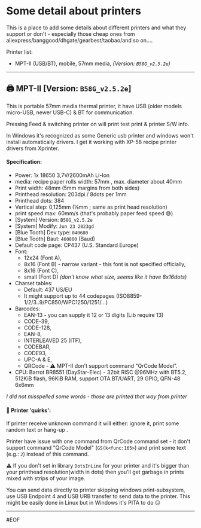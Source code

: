 # Some detail about printers

This is a place to add some details about different printers and what they support or don't - especially those cheap ones from aliexpress/banggood/dhgate/gearbest/taobao/and so on....

Printer list:
- MPT-II (USB/BT), mobile, 57mm media, *(Version: `B58G_v2.5.2e`)*


----
## :printer: MPT-II [Version: `B58G_v2.5.2e`]

This is portable 57mm media thermal printer, it have USB (older models micro-USB, newer USB-C) & BT for communication. 

Pressing Feed & switching printer on will print test print & printer S/W info.

In Windows it's recognized as some Generic usb printer and windows won't install automatically drivers. I get it working with XP-58 recipe printer drivers from Xprinter.

#### **Specification:**
- Power: 1x 18650 3,7V/2600mAh Li-Ion
- media: recipe paper rolls width: 57mm , max. diameter about 40mm
- Print width: 48mm (5mm margins from both sides)
- Printhead resolution: 203dpi / 8dots per 1mm
- Printhead dots: 384
- Vertical step: 0,125mm (&#8539;mm ; same as print head resolution)
- print speed max: 60mm/s (that's probably paper feed speed :sweat_smile:)
- [System] Version: `B58G_v2.5.2e`
- [System] Modify: `Jun 23 2023gd`
- [Blue Tooth] Dev type: `040680`
- [Blue Tooth] Baut: `460800` (Baud)
- Default code page: CP437 (U.S. Standard Europe)
- Font:
  - 12x24 (Font A), 
  - 8x16 (Font B) - narrow variant - this font is not specified officially,
  - 8x16 (Font C), 
  - small (Font D) *(don't know what size, seems like it have 8x16dots)*
- Charset tables:
  - Default: 437 US/EU
  - It might support up to 44 codepages (ISO8859-1/2/3..9/PC850/WPC1250/1251/...)
- Barcodes:
  - EAN-13 - you can supply it 12 or 13 digits (Lib require 13)
  - CODE-39,
  - CODE-128,
  - EAN-8,
  - INTERLEAVED 25 (ITF),
  - CODEBAR,
  - CODE93,
  - UPC-A & E,
  - QRCode - :warning: MPT-II don't support command "QrCode Model".
- CPU: Barrot BR8551 (DayStar-Elec) - 32bit RISC @96MHz with BT5.2, 512KiB flash, 96KiB RAM, support OTA BT/UART, 29 GPIO, QFN-48 6x6mm

*I did not misspelled some words - those are printed that way from printer*

#### :small_orange_diamond: **Printer 'quirks':**

If printer receive unknown command it will either: ignore it, print some random text or hang-up .

Printer have issue with one command from QrCode command set - it don't support command "QrCode Model" (`GS(k<func:165>`) and print some text (e.g.: `2`) instead of this command.

:warning: If you don't set in library `DotsInLine` for your printer and it's bigger than your printhead resolution(width in dots) then you'll get garbage in prints mixed with strips of your image.

You can send data directly to printer skipping windows print-subsystem, use USB Endpoint 4 and USB URB transfer to send data to the printer. This might be easily done in Linux but in Windows it's PITA to do :expressionless:

----


#EOF